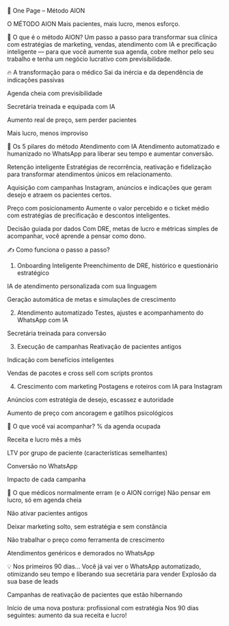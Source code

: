 🧠 One Page – Método AION

O MÉTODO AION
Mais pacientes, mais lucro, menos esforço.

🚀 O que é o método AION?
Um passo a passo para transformar sua clínica com estratégias de marketing, vendas, atendimento com IA e precificação inteligente — para que você aumente sua agenda, cobre melhor pelo seu trabalho e tenha um negócio lucrativo com previsibilidade.

🔥 A transformação para o médico
Sai da inércia e da dependência de indicações passivas


Agenda cheia com previsibilidade


Secretária treinada e equipada com IA


Aumento real de preço, sem perder pacientes


Mais lucro, menos improviso



🧩 Os 5 pilares do método
Atendimento com IA
 Atendimento automatizado e humanizado no WhatsApp para liberar seu tempo e aumentar conversão.


Retenção inteligente
 Estratégias de recorrência, reativação e fidelização para transformar atendimentos únicos em relacionamento.


Aquisição com campanhas
 Instagram, anúncios e indicações que geram desejo e atraem os pacientes certos.


Preço com posicionamento
 Aumente o valor percebido e o ticket médio com estratégias de precificação e descontos inteligentes.


Decisão guiada por dados
 Com DRE, metas de lucro e métricas simples de acompanhar, você aprende a pensar como dono.



✍️ Como funciona o passo a passo?
1. Onboarding Inteligente
Preenchimento de DRE, histórico e questionário estratégico


IA de atendimento personalizada com sua linguagem


Geração automática de metas e simulações de crescimento


2. Atendimento automatizado
Testes, ajustes e acompanhamento do WhatsApp com IA


Secretária treinada para conversão


3. Execução de campanhas
Reativação de pacientes antigos


Indicação com benefícios inteligentes


Vendas de pacotes e cross sell com scripts prontos


4. Crescimento com marketing
Postagens e roteiros com IA para Instagram


Anúncios com estratégia de desejo, escassez e autoridade


Aumento de preço com ancoragem e gatilhos psicológicos



🧮 O que você vai acompanhar?
% da agenda ocupada


Receita e lucro mês a mês


LTV por grupo de paciente (características semelhantes)


Conversão no WhatsApp


Impacto de cada campanha



🧠 O que médicos normalmente erram (e o AION corrige)
Não pensar em lucro, só em agenda cheia


Não ativar pacientes antigos


Deixar marketing solto, sem estratégia e sem constância


Não trabalhar o preço como ferramenta de crescimento


Atendimentos genéricos e demorados no WhatsApp



💡 Nos primeiros 90 dias...
Você já vai ver o WhatsApp automatizado, otimizando seu tempo e liberando sua secretária para vender
Explosão da sua base de leads


Campanhas de reativação de pacientes que estão hibernando


Início de uma nova postura: profissional com estratégia
Nos 90 dias seguintes: aumento da sua receita e lucro!

